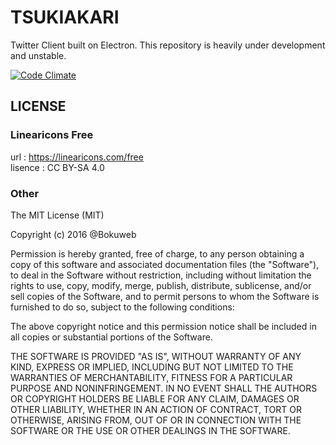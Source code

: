 # TSUKIAKARI

Twitter Client built on Electron.
This repository is heavily under development and unstable.

[![Code Climate](https://codeclimate.com/github/bokuweb/tsukiakari/badges/gpa.svg)](https://codeclimate.com/github/bokuweb/tsukiakari)

## LICENSE

### Linearicons Free

url : https://linearicons.com/free   
lisence : CC BY-SA 4.0   

### Other

The MIT License (MIT)

Copyright (c) 2016 @Bokuweb

Permission is hereby granted, free of charge, to any person obtaining a copy of this software and associated documentation files (the "Software"), to deal in the Software without restriction, including without limitation the rights to use, copy, modify, merge, publish, distribute, sublicense, and/or sell copies of the Software, and to permit persons to whom the Software is furnished to do so, subject to the following conditions:

The above copyright notice and this permission notice shall be included in all copies or substantial portions of the Software.

THE SOFTWARE IS PROVIDED "AS IS", WITHOUT WARRANTY OF ANY KIND, EXPRESS OR IMPLIED, INCLUDING BUT NOT LIMITED TO THE WARRANTIES OF MERCHANTABILITY, FITNESS FOR A PARTICULAR PURPOSE AND NONINFRINGEMENT. IN NO EVENT SHALL THE AUTHORS OR COPYRIGHT HOLDERS BE LIABLE FOR ANY CLAIM, DAMAGES OR OTHER LIABILITY, WHETHER IN AN ACTION OF CONTRACT, TORT OR OTHERWISE, ARISING FROM, OUT OF OR IN CONNECTION WITH THE SOFTWARE OR THE USE OR OTHER DEALINGS IN THE SOFTWARE.
